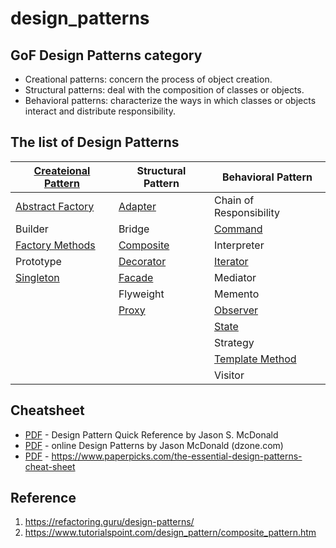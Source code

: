 # design_patterns


## GoF Design Patterns category

- Creational patterns: concern the process of object creation. 
- Structural patterns: deal with the composition of classes or objects. 
- Behavioral patterns: characterize the ways in which classes or objects interact and distribute responsibility. 

## The list of Design Patterns

| [Createional Pattern](creational)                         | Structural Pattern                          | Behavioral Pattern                              |
| --------------------------------------------------------- | ------------------------------------------- | ----------------------------------------------- |
| [Abstract Factory](creational/abstract_factory/readme.md) | [Adapter](structural/adapter/readme.md)     | Chain of Responsibility                         |
| Builder                                                   | Bridge                                      | [Command](behavioral/command/readme.md)         |
| [Factory Methods](creational/factory/readme.md)           | [Composite](structural/composite/readme.md) | Interpreter                                     |
| Prototype                                                 | [Decorator](structural/decorator/readme.md) | [Iterator](behavioral/iterator/readme.md)       |
| [Singleton](creational/singleton/readme.md)               | [Facade](structural/facade/readme.md)       | Mediator                                        |
|                                                           | Flyweight                                   | Memento                                         |
|                                                           | [Proxy](structural/proxy/readme.md)         | [Observer](behavioral/observer/readme.md)       |
|                                                           |                                             | [State](behavioral/state/readme.md)             |
|                                                           |                                             | Strategy                                        |
|                                                           |                                             | [Template Method](behavioral/template/readme.md)|
|                                                           |                                             | Visitor                                         |

## Cheatsheet
- [PDF](cheatsheets/design_patterns_cheatsheet_simple.pdf) - Design Pattern Quick Reference by Jason S. McDonald
- [PDF](cheatsheets/design_patterns_cheatsheet2.pdf) - online Design Patterns by Jason McDonald (dzone.com)
- [PDF](cheatsheets/designpatterns-refcards.pdf) - https://www.paperpicks.com/the-essential-design-patterns-cheat-sheet

## Reference
1. https://refactoring.guru/design-patterns/
2. https://www.tutorialspoint.com/design_pattern/composite_pattern.htm
